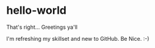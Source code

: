 # hello-world
That's right... Greetings ya'll

I'm refreshing my skillset and new to GitHub.  Be Nice.  :-)
